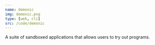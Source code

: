 ```yaml
---
name: demonic
img: demonic.png
type: [web, cli]
src: /code/demonic
---
```


A suite of sandboxed applications that allows users to try out programs.
